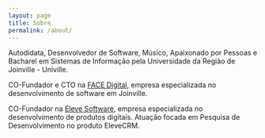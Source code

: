 ```yaml
---
layout: page
title: Sobre
permalink: /about/
---
```


Autodidata, Desenvolvedor de Software, Músico, Apaixonado por Pessoas e Bacharel em Sistemas de Informação pela Universidade da Região de Joinville - Univille.

CO-Fundador e CTO na [FACE Digital](https://facedigital.com.br), empresa especializada no desenvolvimento de software em Joinville.

CO-Fundador na [Eleve Software](https://elevecrm.com.br/), empresa especializada no desenvolvimento de produtos digitais. Atuação focada em Pesquisa de Desenvolvimento no produto EleveCRM.
